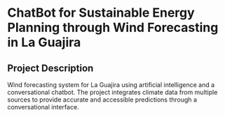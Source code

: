 # ChatBot for Sustainable Energy Planning through Wind Forecasting in La Guajira

## Project Description

Wind forecasting system for La Guajira using artificial intelligence and a conversational chatbot. The project integrates climate data from multiple sources to provide accurate and accessible predictions through a conversational interface.


